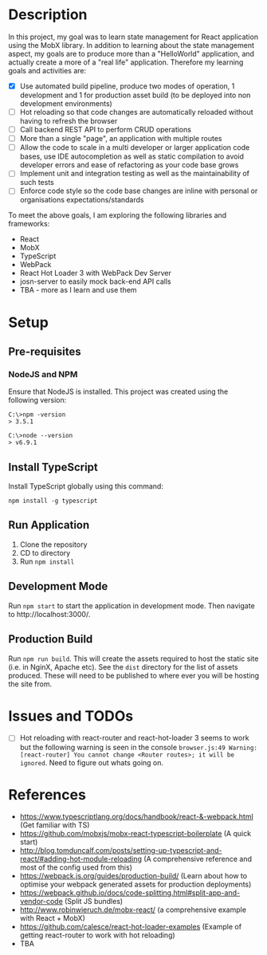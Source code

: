 # Description
In this project, my goal was to learn state management for React application using the MobX library. In addition to learning about the state management aspect, my goals are to produce more than a "HelloWorld" application, and actually create a more of a "real life" application. Therefore my learning goals and activities are:

- [X] Use automated build pipeline, produce two modes of operation, 1 development and 1 for production asset build (to be deployed into non development environments)
- [ ] Hot reloading so that code changes are automatically reloaded without having to refresh the browser
- [ ] Call backend REST API to perform CRUD operations
- [ ] More than a single "page", an application with multiple routes
- [ ] Allow the code to scale in a multi developer or larger application code bases, use IDE autocompletion as well as static compilation to avoid developer errors and ease of refactoring as your code base grows
- [ ] Implement unit and integration testing as well as the maintainability of such tests
- [ ] Enforce code style so the code base changes are inline with personal or organisations expectations/standards

To meet the above goals, I am exploring the following libraries and frameworks:
* React
* MobX
* TypeScript
* WebPack
* React Hot Loader 3 with WebPack Dev Server
* josn-server to easily mock back-end API calls
* TBA - more as I learn and use them

# Setup

## Pre-requisites

### NodeJS and NPM
Ensure that NodeJS is installed. This project was created using the following version:

```
C:\>npm -version
> 3.5.1

C:\>node --version
> v6.9.1
```

## Install TypeScript

Install TypeScript globally using this command:

```npm install -g typescript```

## Run Application
1. Clone the repository
2. CD to directory
3. Run `npm install`

## Development Mode
Run `npm start` to start the application in development mode. Then navigate to http://localhost:3000/.

## Production Build
Run `npm run build`. This will create the assets required to host the static site (i.e. in NginX, Apache etc). See the `dist` directory for the list of assets produced. These will need to be published to where ever you will be hosting the site from.

# Issues and TODOs
- [ ] Hot reloading with react-router and react-hot-loader 3 seems to work but the following warning is seen in the console `browser.js:49 Warning: [react-router] You cannot change <Router routes>; it will be ignored`. Need to figure out whats going on.

# References
* https://www.typescriptlang.org/docs/handbook/react-&-webpack.html (Get familiar with TS) 
* https://github.com/mobxjs/mobx-react-typescript-boilerplate (A quick start)
* http://blog.tomduncalf.com/posts/setting-up-typescript-and-react/#adding-hot-module-reloading (A comprehensive reference and most of the config used from this)
* https://webpack.js.org/guides/production-build/ (Learn about how to optimise your webpack generated assets for production deployments)
* https://webpack.github.io/docs/code-splitting.html#split-app-and-vendor-code (Split JS bundles)
* http://www.robinwieruch.de/mobx-react/ (a comprehensive example with React + MobX)
* https://github.com/calesce/react-hot-loader-examples (Example of getting react-router to work with hot reloading)
* TBA

